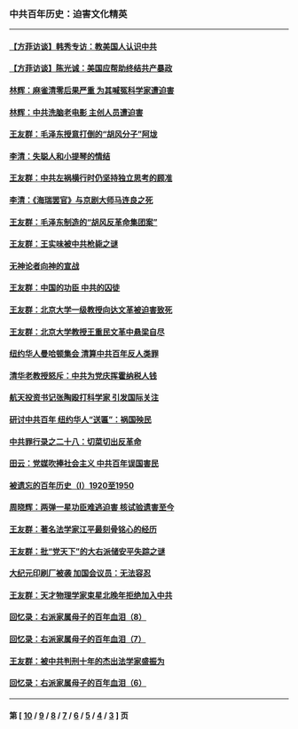 ### 中共百年历史：迫害文化精英
---
#### [【方菲访谈】韩秀专访：教美国人认识中共](../../pages/nf1176111/n13821310.md?11280430) 
#### [【方菲访谈】陈光诚：美国应帮助终结共产暴政](../../pages/nf1176111/n13759521.md?11280430) 
#### [林辉：麻雀清零后果严重 为其喊冤科学家遭迫害](../../pages/nf1176111/n13746900.md?11280430) 
#### [林辉：中共洗脑老电影 主创人员遭迫害](../../pages/nf1176111/n13699437.md?11280430) 
#### [王友群：毛泽东授意打倒的“胡风分子”阿垅](../../pages/nf1176111/n13592541.md?11280430) 
#### [李清：失聪人和小提琴的情结](../../pages/nf1176111/n13459280.md?11280430) 
#### [王友群：中共左祸横行时仍坚持独立思考的顾准](../../pages/nf1176111/n13444722.md?11280430) 
#### [李清：《海瑞罢官》与京剧大师马连良之死](../../pages/nf1176111/n13412316.md?11280430) 
#### [王友群：毛泽东制造的“胡风反革命集团案”](../../pages/nf1176111/n13324909.md?11280430) 
#### [王友群：王实味被中共枪毙之谜](../../pages/nf1176111/n13307502.md?11280430) 
#### [无神论者向神的宣战](../../pages/nf1176111/n13281535.md?11280430) 
#### [王友群：中国的功臣 中共的囚徒](../../pages/nf1176111/n13291790.md?11280430) 
#### [王友群：北京大学一级教授向达文革被迫害致死](../../pages/nf1176111/n13150966.md?11280430) 
#### [王友群：北京大学教授王重民文革中悬梁自尽](../../pages/nf1176111/n13084645.md?11280430) 
#### [纽约华人曼哈顿集会 清算中共百年反人类罪](../../pages/nf1176111/n13084157.md?11280430) 
#### [清华老教授怒斥：中共为党庆挥霍纳税人钱](../../pages/nf1176111/n13071430.md?11280430) 
#### [航天投资书记张陶殴打科学家 引发国际关注](../../pages/nf1176111/n13069132.md?11280430) 
#### [研讨中共百年 纽约华人“送匾”：祸国殃民](../../pages/nf1176111/n13057367.md?11280430) 
#### [中共罪行录之二十八：切菜切出反革命](../../pages/nf1176111/n13030600.md?11280430) 
#### [田云：党媒吹捧社会主义 中共百年误国害民](../../pages/nf1176111/n13006682.md?11280430) 
#### [被遗忘的百年历史（I）1920至1950](../../pages/nf1176111/n12986411.md?11280430) 
#### [周晓辉：两弹一星功臣难逃迫害 核试验遗害至今](../../pages/nf1176111/n12974997.md?11280430) 
#### [王友群：著名法学家江平最刻骨铭心的经历](../../pages/nf1176111/n12970787.md?11280430) 
#### [王友群：批“党天下”的大右派储安平失踪之谜](../../pages/nf1176111/n12954229.md?11280430) 
#### [大纪元印刷厂被袭 加国会议员：无法容忍](../../pages/nf1176111/n12883028.md?11280430) 
#### [王友群：天才物理学家束星北晚年拒绝加入中共](../../pages/nf1176111/n12792913.md?11280430) 
#### [回忆录：右派家属母子的百年血泪（8）](../../pages/nf1176111/n12706196.md?11280430) 
#### [回忆录：右派家属母子的百年血泪（7）](../../pages/nf1176111/n12706191.md?11280430) 
#### [王友群：被中共判刑十年的杰出法学家盛振为](../../pages/nf1176111/n12706141.md?11280430) 
#### [回忆录：右派家属母子的百年血泪（6）](../../pages/nf1176111/n12698863.md?11280430) 

---
#### 第 [ [10](./10.md?11280430) / [9](./9.md?11280430) / [8](./8.md?11280430) / [7](./7.md?11280430) / [6](./6.md?11280430) / [5](./5.md?11280430) / [4](./4.md?11280430) / [3](./3.md?11280430) ] 页
